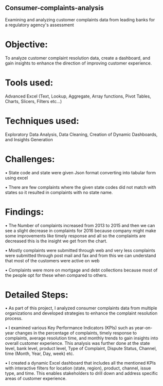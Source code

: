 ## Consumer-complaints-analysis

Examining and analyzing customer complaints data from leading banks for a regulatory agency's assessment

# Objective: 
To analyze customer complaint resolution data, create a dashboard, and gain insights to enhance the direction of improving customer experience.

# Tools used: 
Advanced Excel (Text, Lookup, Aggregate, Array functions, Pivot Tables, Charts, Slicers, Filters etc…)

# Techniques used: 
Exploratory Data Analysis, Data Cleaning, Creation of Dynamic Dashboards, and Insights Generation

# Challenges:
 
•	State code and state were given Json format converting into tabular form using excel

•	There are few complaints where the given state codes did not match with states so it resulted in complaints with no state name.


# Findings:

•	The Number of complaints increased from 2013 to 2015 and then we can see a slight decrease in complaints for 2016 because company might make some improvements like timely response and all so the complaints are decreased this is the insight we get from the chart.

•	Mostly complaints were submitted through web and very less complaints were submitted through post mail and fax and from this we can understand that most of the customers were active on web

•	Complaints were more on mortgage and debt collections because most of the people opt for these when compared to others.


# Detailed Steps:

•	As part of this project, I analyzed consumer complaints data from multiple organizations and developed strategies to enhance the complaint resolution process.

•	I examined various Key Performance Indicators (KPIs) such as year-on-year changes in the percentage of complaints, timely response to complaints, average resolution time, and monthly trends to gain insights into overall customer experience. This analysis was further done at the state level, bank level, product level, Type of Complaint, Dispute Status, Channel, time (Month, Year, Day, week) etc.

•	I created a dynamic Excel dashboard that includes all the mentioned KPIs with interactive filters for location (state, region), product, channel, issue type, and time. This enables stakeholders to drill down and address specific areas of customer experience.
